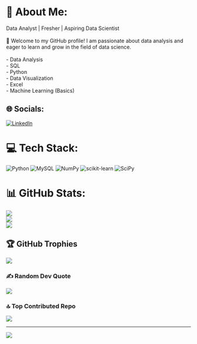 # 💫 About Me:
Data Analyst | Fresher | Aspiring Data Scientist<br><br>👋 Welcome to my GitHub profile! I am passionate about data analysis and eager to learn and grow in the field of data science.<br><br>- Data Analysis<br>- SQL<br>- Python<br>- Data Visualization<br>- Excel<br>- Machine Learning (Basics)


## 🌐 Socials:
[![LinkedIn](https://img.shields.io/badge/LinkedIn-%230077B5.svg?logo=linkedin&logoColor=white)](https://linkedin.com/in/https://www.linkedin.com/in/kunal-savla-a84385187/) 

# 💻 Tech Stack:
![Python](https://img.shields.io/badge/python-3670A0?style=for-the-badge&logo=python&logoColor=ffdd54) ![MySQL](https://img.shields.io/badge/mysql-%2300f.svg?style=for-the-badge&logo=mysql&logoColor=white) ![NumPy](https://img.shields.io/badge/numpy-%23013243.svg?style=for-the-badge&logo=numpy&logoColor=white) ![scikit-learn](https://img.shields.io/badge/scikit--learn-%23F7931E.svg?style=for-the-badge&logo=scikit-learn&logoColor=white) ![SciPy](https://img.shields.io/badge/SciPy-%230C55A5.svg?style=for-the-badge&logo=scipy&logoColor=%white)
# 📊 GitHub Stats:
![](https://github-readme-stats.vercel.app/api?username=kunalsavla20&theme=default&hide_border=false&include_all_commits=false&count_private=false)<br/>
![](https://github-readme-streak-stats.herokuapp.com/?user=kunalsavla20&theme=default&hide_border=false)<br/>
![](https://github-readme-stats.vercel.app/api/top-langs/?username=kunalsavla20&theme=default&hide_border=false&include_all_commits=false&count_private=false&layout=compact)

## 🏆 GitHub Trophies
![](https://github-profile-trophy.vercel.app/?username=kunalsavla20&theme=radical&no-frame=false&no-bg=true&margin-w=4)

### ✍️ Random Dev Quote
![](https://quotes-github-readme.vercel.app/api?type=horizontal&theme=radical)

### 🔝 Top Contributed Repo
![](https://github-contributor-stats.vercel.app/api?username=kunalsavla20&limit=5&theme=dark&combine_all_yearly_contributions=true)

---
[![](https://visitcount.itsvg.in/api?id=kunalsavla20&icon=0&color=0)](https://visitcount.itsvg.in)

<!-- Proudly created with GPRM ( https://gprm.itsvg.in ) -->
